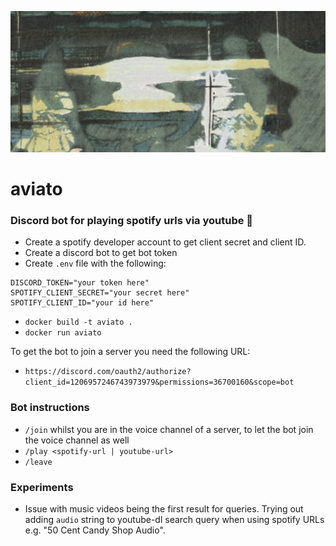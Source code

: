 ![cover photo](cover_photo.png)

# aviato

### Discord bot for playing spotify urls via youtube 🤘

- Create a spotify developer account to get client secret and client ID.
- Create a discord bot to get bot token
- Create `.env` file with the following:

```
DISCORD_TOKEN="your token here"
SPOTIFY_CLIENT_SECRET="your secret here"
SPOTIFY_CLIENT_ID="your id here"
```

- `docker build -t aviato .`
- `docker run aviato`

To get the bot to join a server you need the following URL:

- `https://discord.com/oauth2/authorize?client_id=1206957246743973979&permissions=36700160&scope=bot`

### Bot instructions

- `/join` whilst you are in the voice channel of a server, to let the bot join the voice channel as well
- `/play <spotify-url | youtube-url>`
- `/leave`

### Experiments

- Issue with music videos being the first result for queries. Trying out adding `audio` string to youtube-dl search query when using spotify URLs e.g. "50 Cent Candy Shop Audio".
